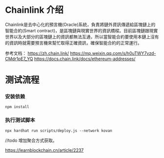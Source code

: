 # Chainlink 介绍 
Chainlink是去中心化的預言機(Oracle)系統，負責將鏈外資訊傳遞給區塊鏈上的智能合約(Smart contract)，是區塊鏈與現實世界的資訊橋樑。目前區塊鏈跟現實世界以及大部分的區塊鏈上的資訊都無法互通，所以當智能合約要使用本鏈上沒有的資訊時就需要預言機來幫忙取得正確資訊，確保智能合約的正常運行。

参考文档：
https://zh.chain.link/
https://mp.weixin.qq.com/s/h0uTWY7vzd-CMdr1pE7_YQ
https://docs.chain.link/docs/ethereum-addresses/

# 测试流程 
### 安装依赖
```
npm install 
```

### 执行测试脚本 
```
npx hardhat run scripts/deploy.js --network kovan
```
//todo
 增加聚合方式获取。
 

 https://learnblockchain.cn/article/2237